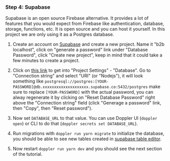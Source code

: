 ### Step 4: Supabase

Supabase is an open source Firebase alternative. It provides a lot of features that you would expect from Firebase like authentication, database, storage, functions, etc. It is open source and you can host it yourself. In this project we are only using it as a Postgres database.

1. Create an account on <a href="https://supabase.com/" target="_blank">Supabase</a> and create a new project. Name it "b2b localhost", click on "generate a password" link under "Database Password", click "Create new project", keep in mind that it could take a few minutes to create a project.

1. Click on [this link](https://app.supabase.com/project/_/settings/database) to get into "Project Settings" - "Database". Go to "Connection string" and select "URI" (or "Nodejs"), it will look something like `postgresql://postgres:[YOUR-PASSWORD]@db.xxxxxxxxxxxxxxxxxxxx.supabase.co:5432/postgres` make sure to replace `[YOUR-PASSWORD]` with the actual password, you can alway regenerate it by clicking on "Reset Database Password" right above the "Connection string" field (click "Generage a password" link, then "Copy", then "Reset password").

1. Now set `DATABASE_URL` to that value. You can use Doppler UI (`doppler open`) or CLI to do that (`doppler secrets set DATABASE_URL`).

1. Run migrations with `doppler run yarn migrate` to initialize the database, you should be able to see new tables created in [supabase table editor](https://app.supabase.com/project/_/editor).

1. Now restart `doppler run yarn dev` and you should see the next section of the tutorial.

